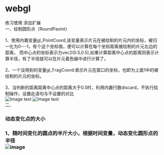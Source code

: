 # webgl
练习使用
添加扩展<br>
一、绘制圆形点（RoundPaoint）<br>    
1、使用内置变量gl_PointCoord,该变量表示片元在被绘制的片元内的坐标，被归一化为0---1，有个这个坐标值，便可以计算在每个坐标距离被绘制的片元左边的距离，
而中心点的坐标表示为vec2(0.5,0.5),如果计算距离中心点的距离则表示计算半径，有了半径就可以在片元着色器中进行计算了。<br>   
2、一个没用到的变量gl_FragCoord:表示片元在窗口的坐标，也即为上面1中的被绘制的片元的坐标。<br>     
3、当判断的距离距离中心点的距离大于0.5时，利用内置行数discard，不执行绘制操作，设置此语句与不设置的对比<br>
![Image text](http://raw.github.com/MapGiser/webgl/master/images/b.jpg)
![Image text](http://raw.github.com/MapGiser/webgl/master/images/a.jpg)
<br>
二、<H3>动态变化点的大小<H3>
1、随时间变化的圆点的半斤大小，根据时间变量，动态变化圆形点的半径<br>
![image](http://raw.github.com/MapGiser/webgl/master/images//pointScale.gif)
